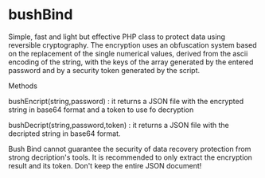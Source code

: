 # bushBind
Simple, fast and light but effective PHP class to protect data using reversible cryptography.
The encryption uses an obfuscation system based on the replacement of the single numerical values, derived from the ascii encoding of the string, with the keys of the array generated by the entered password and by a security token generated by the script.

Methods

bushEncript(string,password) : it returns a JSON file with the encrypted string in base64 format and a token to use fo decryption

bushDecript(string,password,token) : it returns a JSON file with the decripted string in base64 format.


Bush Bind cannot guarantee the security of data recovery protection from strong decription's tools. It is recommended to only extract the encryption result and its token. Don't keep the entire JSON document!




